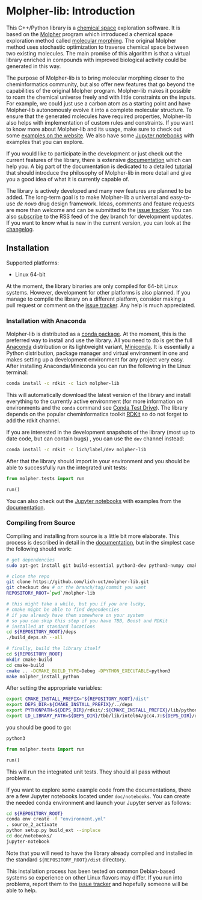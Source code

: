 # Molpher-lib: Introduction

This C++/Python library is a [chemical space](https://en.wikipedia.org/wiki/Chemical_space) exploration software. It is based on the [Molpher](https://github.com/siret/molpher) program which introduced a chemical space exploration method called [molecular morphing](http://www.ncbi.nlm.nih.gov/pubmed/24655571). The original Molpher method uses stochastic optimization to traverse chemical space between two existing molecules. The main promise of this algorithm is that a virtual library enriched in compounds with improved biological activity could be generated in this way.

The purpose of Molpher-lib is to bring molecular morphing closer to the cheminformatics community, but also offer new features that go beyond the capabilities of the original Molpher program. Molpher-lib makes it possible to roam the chemical universe freely and with little constraints on the inputs. For example, we could just use a carbon atom as a starting point and have Molpher-lib autonomously evolve it into a complete molecular structure. To ensure that the generated molecules have required properties, Molpher-lib also helps with implementation of custom rules and constraints. If you want to know more about Molpher-lib and its usage, make sure to check out some [examples on the website](https://lich-uct.github.io/molpher-lib/examples.html). We also have some [Jupyter notebooks](https://github.com/lich-uct/molpher-lib/tree/master/doc/notebooks) with examples 
that you can explore.

If you would like to participate in the development or just check out the current features of the library, there is extensive [documentation](https://lich-uct.github.io/molpher-lib/latest/) which can help you. A big part of the documentation is dedicated to a detailed [tutorial](https://lich-uct.github.io/molpher-lib/latest/usage/tutorial.html) that should introduce the philosophy of Molpher-lib in more detail and give you a good idea of what it is currently capable of. 

The library is actively developed and many new features are planned to be added. The long-term goal is to make Molpher-lib a universal and easy-to-use *de novo* drug design framework. Ideas, comments and feature requests are more than welcome and can be submitted to the [issue tracker](https://github.com/lich-uct/molpher-lib/issues). You can also [subscribe](https://github.com/lich-uct/molpher-lib/commits/dev.atom) to the RSS feed of the [dev](https://github.com/lich-uct/molpher-lib/tree/dev) branch for development updates. If you want to know what is new in the current version, you can look at the [changelog](CHANGELOG.md).

## Installation

Supported platforms:

  - Linux 64-bit

At the moment, the library binaries are only compiled for 64-bit Linux systems. However, development for other platforms is also planned. If you manage to compile the library on a different platform, consider making a pull request or comment on the [issue tracker](https://github.com/lich-uct/molpher-lib/issues). Any help is much appreciated.

### Installation with Anaconda

Molpher-lib is distributed as a [conda package](https://anaconda.org/lich/molpher-lib). At the moment, this is the preferred way to install and use the library. All you need to do is get the full [Anaconda](https://www.continuum.io/downloads) distribution or its lightweight variant, [Miniconda](http://conda.pydata.org/miniconda.html). It is essentially a Python distribution, package manager and virtual environment in one and makes setting up a development environment for any project very easy. After installing Anaconda/Miniconda you can run the following in the Linux terminal:

```bash
conda install -c rdkit -c lich molpher-lib
```

This will automatically download the latest version of the library and install everything to the currently active environment (for more information on environments and the `conda` command see [Conda Test Drive](http://conda.pydata.org/docs/test-drive.html)). The library depends on the popular cheminformatics toolkit [RDKit](http://rdkit.org) so do not forget to add the rdkit channel.

If you are interested in the development snapshots of the library 
(most up to date code, but can contain bugs)
, you can use the `dev` channel instead:

```bash
conda install -c rdkit -c lich/label/dev molpher-lib
```

After that the library should import in your environment and you should be able to successfully run the integrated unit tests:

```python
from molpher.tests import run

run()
```

You can also check out the [Jupyter notebooks](https://github.com/lich-uct/molpher-lib/tree/master/doc/notebooks) with examples from the [documentation](https://lich-uct.github.io/molpher-lib/latest/).

### Compiling from Source

Compiling and installing from source is a little bit more elaborate. This process is described in detail in the [documentation](https://lich-uct.github.io/molpher-lib/latest/usage/installation.html#building-and-installing-from-source-linux), but in the simplest case the following should work:

```bash
# get dependencies
sudo apt-get install git build-essential python3-dev python3-numpy cmake python3-setuptools

# clone the repo
git clone https://github.com/lich-uct/molpher-lib.git
git checkout dev # or the branch/tag/commit you want
REPOSITORY_ROOT=`pwd`/molpher-lib

# this might take a while, but you if you are lucky, 
# cmake might be able to find dependencies 
# if you already have them somewhere on your system
# so you can skip this step if you have TBB, Boost and RDKit
# installed at standard locations
cd ${REPOSITORY_ROOT}/deps
./build_deps.sh --all

# finally, build the library itself
cd ${REPOSITORY_ROOT}
mkdir cmake-build
cd cmake-build
cmake .. -DCMAKE_BUILD_TYPE=Debug -DPYTHON_EXECUTABLE=python3
make molpher_install_python
```

After setting the appropriate variables:

```bash
export CMAKE_INSTALL_PREFIX="${REPOSITORY_ROOT}/dist"
export DEPS_DIR=${CMAKE_INSTALL_PREFIX}/../deps
export PYTHONPATH=${DEPS_DIR}/rdkit/:${CMAKE_INSTALL_PREFIX}/lib/python3.5/site-packages
export LD_LIBRARY_PATH=${DEPS_DIR}/tbb/lib/intel64/gcc4.7:${DEPS_DIR}/rdkit/lib/:${DEPS_DIR}/boost/stage/lib:${CMAKE_INSTALL_PREFIX}/lib
```

you should be good to go:

```bash
python3
```

```python
from molpher.tests import run

run()
```

This will run the integrated unit tests. They should all pass without problems.

If you want to explore some example code from the documentations, there are
a few Jupyter notebooks located under `doc/notebooks`. You can create 
the needed conda environment 
and launch your Jupyter server as follows:

```bash
cd ${REPOSITORY_ROOT}
conda env create -f "environment.yml"
. source_2_activate
python setup.py build_ext --inplace
cd doc/notebooks/
jupyter-notebook
```

Note that you will need to have the library already compiled and installed in the standard 
`${REPOSITORY_ROOT}/dist` directory.

This installation process has been tested on common Debian-based systems so experience on other Linux flavors may differ. If you run into problems, report them to the [issue tracker](https://github.com/lich-uct/molpher-lib/issues) and hopefully someone will be able to help.
